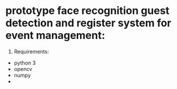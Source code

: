 # prototype face recognition guest detection and register system for event management:

1. Requirements:
- python 3
- opencv
- numpy
- 